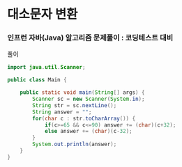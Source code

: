 # 대소문자 변환

### 인프런 자바(Java) 알고리즘 문제풀이 : 코딩테스트 대비

풀이

```java
import java.util.Scanner;

public class Main {

	public static void main(String[] args) {
		Scanner sc = new Scanner(System.in);
		String str = sc.nextLine();
		String answer = "";
		for(char c : str.toCharArray()) {
			if(c>=65 && c<=90) answer += (char)(c+32);
			else answer += (char)(c-32);
		}
		System.out.println(answer);
	}
}
```
